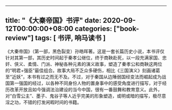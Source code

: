 
---
title: "《大秦帝国》书评"
date: 2020-09-12T00:00:00+08:00
categories: ["book-review"]
tags: [ 书评, 响马读书 ]
---

 《大秦帝国》（第一部，黑色裂变）孙皓晖著。这是一套长篇历史小说，本书评仅针对其第一部，其历史时间起于秦孝公继位，终于商鞅赴死，以一段充满家国、忠奸、侠义、柔情、门派、神秘各种元素的演义故事，塑造了秦孝公和商鞅这两位的“明君+强臣”最佳组合。故事大局不乏众多硬伤，相比《三国演义》刻画诸葛至“近妖”，本书有过之而无不及。不过，对于秦国从边陲弱国经变法而崛起成为战国第一强国的经过，以各种不同身份人物的置身事中的感受角度进行描写，对于经历改革开放且如今强调法治建设的当今中国，很有一番鼓舞和教育意义。此外，对“白雪公主”、墨子、鬼谷子等人近乎完美的形象塑造，或明或暗的描写，极尽意淫之功，不错的打发闲暇时间的书籍。
